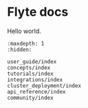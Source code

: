 # Flyte docs

Hello world.

```{toctree}
:maxdepth: 1
:hidden:

user_guide/index
concepts/index
tutorials/index
integrations/index
cluster_deployment/index
api_reference/index
community/index
```